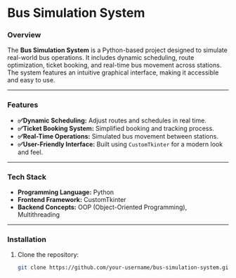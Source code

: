 # **Bus Simulation System**

### **Overview**  
The **Bus Simulation System** is a Python-based project designed to simulate real-world bus operations. It includes dynamic scheduling, route optimization, ticket booking, and real-time bus movement across stations. The system features an intuitive graphical interface, making it accessible and easy to use.

---

### **Features**  
- **✅Dynamic Scheduling:** Adjust routes and schedules in real time.  
- **✅Ticket Booking System:** Simplified booking and tracking process.  
- **✅Real-Time Operations:** Simulated bus movement between stations.  
- **✅User-Friendly Interface:** Built using `CustomTkinter` for a modern look and feel.  

---

### **Tech Stack**  
- **Programming Language:** Python  
- **Frontend Framework:** CustomTkinter  
- **Backend Concepts:** OOP (Object-Oriented Programming), Multithreading  

---

### **Installation**  
1. Clone the repository:  
   ```bash
   git clone https://github.com/your-username/bus-simulation-system.git

